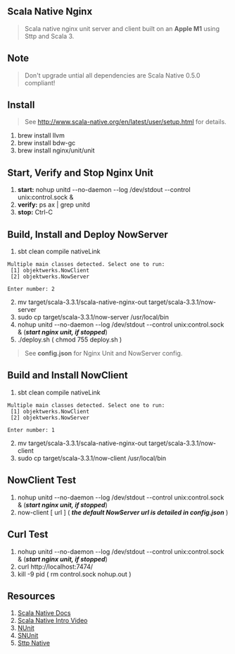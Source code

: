 Scala Native Nginx
------------------
>Scala native nginx unit server and client built on an **Apple M1** using Sttp and Scala 3.

Note
----
>Don't upgrade untial all dependencies are Scala Native 0.5.0 compliant!

Install
-------
>See http://www.scala-native.org/en/latest/user/setup.html for details.
1. brew install llvm
2. brew install bdw-gc
3. brew install nginx/unit/unit

Start, Verify and Stop Nginx Unit
---------------------------------
1. **start:** nohup unitd --no-daemon --log /dev/stdout --control unix:control.sock &
2. **verify:** ps ax | grep unitd
3. **stop:** Ctrl-C

Build, Install and Deploy NowServer
-----------------------------------
1. sbt clean compile nativeLink
```
Multiple main classes detected. Select one to run:
 [1] objektwerks.NowClient
 [2] objektwerks.NowServer

Enter number: 2
```
2. mv target/scala-3.3.1/scala-native-nginx-out target/scala-3.3.1/now-server
3. sudo cp target/scala-3.3.1/now-server /usr/local/bin
4. nohup unitd --no-daemon --log /dev/stdout --control unix:control.sock & (***start nginx unit, if stopped***)
5. ./deploy.sh  ( chmod 755 deploy.sh )
>See **config.json** for Nginx Unit and NowServer config.

Build and Install NowClient
---------------------------
1. sbt clean compile nativeLink
```
Multiple main classes detected. Select one to run:
 [1] objektwerks.NowClient
 [2] objektwerks.NowServer

Enter number: 1
```
2. mv target/scala-3.3.1/scala-native-nginx-out target/scala-3.3.1/now-client
3. sudo cp target/scala-3.3.1/now-client /usr/local/bin

NowClient Test
--------------
1. nohup unitd --no-daemon --log /dev/stdout --control unix:control.sock & (***start nginx unit, if stopped***)
2. now-client [ url ] ( ***the default NowServer url is detailed in config.json*** )

Curl Test
---------
1. nohup unitd --no-daemon --log /dev/stdout --control unix:control.sock & (***start nginx unit, if stopped***)
2. curl http://localhost:7474/
3. kill -9 pid ( rm control.sock nohup.out )

Resources
---------
1. [Scala Native Docs](http://www.scala-native.org/en/latest/index.html)
2. [Scala Native Intro Video](https://www.youtube.com/watch?v=u2CnE-sRdBw)
3. [NUnit](http://unit.nginx.org)
4. [SNUnit](https://github.com/lolgab/snunit)
5. [Sttp Native](https://softwaremill.com/scala-native-sttp-toolkit/)
